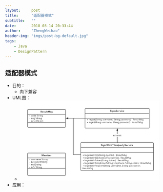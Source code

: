 ```yaml
---
layout:     post
title:      "适配器模式"
subtitle:   ""
date:       2018-03-14 20:33:44
author:     "ZhengWeihao"
header-img: "imgs/post-bg-default.jpg"
tags:
    - Java
    - DesignPattern
---
```


适配器模式
---

* 目的：
  * 向下兼容
* UML图：
  * ![simple-factory](/imgs/designPattern/adapter/adapter.png)
* 应用：

